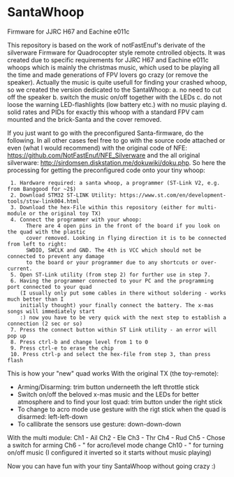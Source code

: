 # SantaWhoop
Firmware for JJRC H67 and Eachine e011c

This repository is based on the work of notFastEnuf's derivate of the silverware Firmware for Quadrocopter style remote cntrolled objects.
It was created due to specific requirements for JJRC H67 and Eachine e011c whoops which is mainly the christmas music, which used to be playing all the time and made generations of FPV lovers go crazy (or remove the speaker).
Actually the music is quite usefull for finding your crashed whoop, so we created the version dedicated to the SantaWhoop:
 a. no need to cut off the speaker
 b. switch the music on/off together with the LEDs
 c. do not loose the warning LED-flashlights (low battery etc.) with no music playing
 d. solid rates and PIDs for exactly this whoop with a standard FPV cam mounted and the brick-Santa and the cover removed.
 
If you just want to go with the preconfigured Santa-firmware, do the following. In all other cases feel free to go with the source code attached or even (what I would recommend) with the original code of NFE: https://github.com/NotFastEnuf/NFE_Silverware and the all original silverware: http://sirdomsen.diskstation.me/dokuwiki/doku.php.
So here the processing for getting the preconfigured code onto your tiny whoop:
 
     1. Hardware required: a santa whoop, a programmer (ST-Link V2, e.g. from Banggood for ~2$)
     2. Download STM32 ST-LINK Utility: https://www.st.com/en/development-tools/stsw-link004.html
     3. Download the hex-File within this repository (either for multi-module or the original toy TX)
     4. Connect the programmer with your whoop:
          There are 4 open pins in the front of the board if you look on the quad with the plastic 
          cover removed. Looking in flying direction it is to be connected from left to right: 
          SWDIO, SWCLK and GND. The 4th is VCC which should not be connected to prevent any damage 
          to the board or your programmer due to any shortcuts or over-current.
     5. Open ST-Link utility (from step 2) for further use in step 7.
     6. Having the programmer connected to your PC and the programming port connected to your quad 
        (I usually only put some cables in there without soldering - works much better than I 
        initially thought) your finally connect the battery. The x-mas songs will immediately start 
        :) now you have to be very quick with the next step to establish a connection (2 sec or so)
     7. Press the connect button within ST Link utility - an error will pop up
     8. Press ctrl-b and change level from 1 to 0
     9. Press ctrl-e to erase the chip
     10. Press ctrl-p and select the hex-file from step 3, than press flash

This is how your "new" quad works
   With the original TX (the toy-remote):
   - Arming/Disarming: trim button underneeth the left throttle stick
   - Switch on/off the beloved x-mas music and the LEDs for better atmosphere and to find your lost 
     quad: trim button under the right stick
   - To change to acro mode use gesture with the rigt stick when the quad is disarmed: left-left-down
   - To callibrate the sensors use gesture: down-down-down
   
   With the multi module:
     Ch1 - Ail
     Ch2 - Ele
     Ch3 - Thr
     Ch4 - Rud
     Ch5 - Chose a switch for arming
     Ch6 -  " for acro/level mode change
     Ch10 - " for turning on/off music (I configured it inverted so it starts without music playing)

Now you can have fun with your tiny SantaWhoop without going crazy :)
